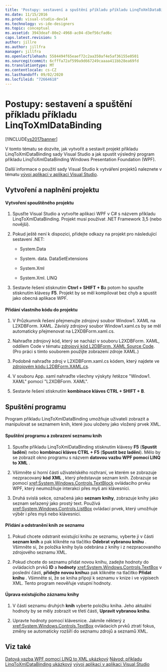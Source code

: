 ```yaml
---
title: 'Postupy: sestavení a spuštění příkladu příkladu LinqToXmlDataBinding | Microsoft Docs'
ms.date: 11/15/2016
ms.prod: visual-studio-dev14
ms.technology: vs-ide-designers
ms.topic: conceptual
ms.assetid: 3943deaf-80e2-4968-ac04-d3ef56cfad6c
caps.latest.revision: 5
author: jillre
ms.author: jillfra
manager: jillfra
ms.openlocfilehash: 5584494f65eaef72c2aa350af4e5af36155e0501
ms.sourcegitcommit: 6cfffa72af599a9d667249caaaa411bb28ea69fd
ms.translationtype: MT
ms.contentlocale: cs-CZ
ms.lasthandoff: 09/02/2020
ms.locfileid: "72664618"
---
```

# <a name="how-to-build-and-run-the-linqtoxmldatabinding-example"></a>Postupy: sestavení a spuštění příkladu příkladu LinqToXmlDataBinding
[!INCLUDE[vs2017banner](../includes/vs2017banner.md)]

V tomto tématu se dozvíte, jak vytvořit a sestavit projekt příkladu LinqToXmlDataBinding sady Visual Studio a jak spustit výsledný program příkladu LinqToXmlDataBinding Windows Presentation Foundation (WPF).

 Další informace o použití sady Visual Studio k vytváření projektů naleznete v tématu [vývoj aplikací v aplikaci Visual Studio](https://msdn.microsoft.com/97490c1b-a247-41fb-8f2c-bc4c201eff68).

## <a name="creating-and-populating-the-project"></a>Vytvoření a naplnění projektu

#### <a name="to-create-the-starting-project"></a>Vytvoření spouštěného projektu

1. Spusťte Visual Studio a vytvořte aplikaci WPF v C# s názvem příkladu LinqToXmlDataBinding. Projekt musí používat .NET Framework 3,5 (nebo novější).

2. Pokud ještě není k dispozici, přidejte odkazy na projekt pro následující sestavení .NET:

    - System.Data

    - System. data. DataSetExtensions

    - System.Xml

    - System.Xml. LINQ

3. Sestavte řešení stisknutím **Ctnrl + SHIFT + B**a potom ho spusťte stisknutím klávesy **F5**. Projekt by se měl kompilovat bez chyb a spustit jako obecná aplikace WPF.

#### <a name="to-add-custom-code-to-the-project"></a>Přidání vlastního kódu do projektu

1. V Průzkumník řešení přejmenujte zdrojový soubor Window1. XAML na L2XDBForm. XAML. Závislý zdrojový soubor Window1.xaml.cs by se měl automaticky přejmenovat na L2XDBForm.xaml.cs.

2. Nahraďte zdrojový kód, který se nachází v souboru L2XDBForm. XAML, oddílem Code v tématu [zdrojový kód L2DBForm. XAML Source Code](../designers/l2dbform-xaml-source-code.md). (Pro práci s tímto souborem použijte zobrazení zdroje XAML.)

3. Podobně nahraďte zdroj v L2XDBForm.xaml.cs kódem, který najdete ve [zdrojovém kódu L2DBForm.XAML.cs](../designers/l2dbform-xaml-cs-source-code.md).

4. V souboru App. xaml nahraďte všechny výskyty řetězce "Window1. XAML" pomocí "L2XDBForm. XAML".

5. Sestavte řešení stisknutím **kombinace kláves CTRL + SHIFT + B**.

## <a name="running-the-program"></a>Spuštění programu
 Program příkladu LinqToXmlDataBinding umožňuje uživateli zobrazit a manipulovat se seznamem knih, které jsou uloženy jako vložený prvek XML.

#### <a name="to-run-the-program-and-view-the-book-list"></a>Spuštění programu a zobrazení seznamu knih

1. Spusťte příkladu LinqToXmlDataBinding stisknutím klávesy **F5** (**Spustit ladění**) nebo **kombinací kláves CTRL + F5** (**Spustit bez ladění**). Mělo by se zobrazit okno programu s názvem **datovou vazbu WPF pomocí LINQ to XML** .

2. Všimněte si horní části uživatelského rozhraní, ve kterém se zobrazuje nezpracovaný **kód XML** , který představuje seznam knih. Zobrazuje se pomocí <xref:System.Windows.Controls.TextBlock> ovládacího prvku WPF, který neumožňuje interakci přes myš ani klávesnici.

3. Druhá svislá sekce, označená jako **seznam knihy**, zobrazuje knihy jako seznam seřazený jako prostý text. Používá <xref:System.Windows.Controls.ListBox> ovládací prvek, který umožňuje výběr i přes myš nebo klávesnici.

#### <a name="to-add-and-delete-books-from-the-list"></a>Přidání a odstranění knih ze seznamu

1. Pokud chcete odstranit existující knihu ze seznamu, vyberte ji v části **seznam knih** a pak klikněte na tlačítko **Odebrat vybranou knihu** . Všimněte si, že položka knihy byla odebrána z knihy i z nezpracovaného zdrojového seznamu XML.

2. Pokud chcete do seznamu přidat novou knihu, zadejte hodnoty do ovládacích prvků **ID** a **hodnoty** <xref:System.Windows.Controls.TextBox> v poslední části, **přidejte novou knihu**a pak klikněte na tlačítko **Přidat knihu** . Všimněte si, že se kniha připojí k seznamu v knize i ve výpisech XML. Tento program neověřuje vstupní hodnoty.

#### <a name="to-edit-an-existing-book-entry"></a>Úprava existujícího záznamu knihy

1. V části seznamu druhých **knih** vyberte položku kniha. Jeho aktuální hodnoty by se měly zobrazit ve třetí části, **Upravit vybranou knihu**.

2. Upravte hodnoty pomocí klávesnice. Jakmile některý z <xref:System.Windows.Controls.TextBox> ovládacích prvků ztratí fokus, změny se automaticky rozšíří do seznamu zdrojů a seznamů XML.

## <a name="see-also"></a>Viz také
 [Datová vazba WPF pomocí LINQ to XML ukázkový](../designers/wpf-data-binding-using-linq-to-xml-example.md) [Návod: příkladu LinqToXmlDataBinding ukázkový](../designers/walkthrough-linqtoxmldatabinding-example.md) [vývoj aplikací v aplikaci Visual Studio](https://msdn.microsoft.com/97490c1b-a247-41fb-8f2c-bc4c201eff68)
